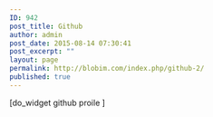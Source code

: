 ```yaml
---
ID: 942
post_title: Github
author: admin
post_date: 2015-08-14 07:30:41
post_excerpt: ""
layout: page
permalink: http://blobim.com/index.php/github-2/
published: true
---
```

 [do_widget github proile ] 